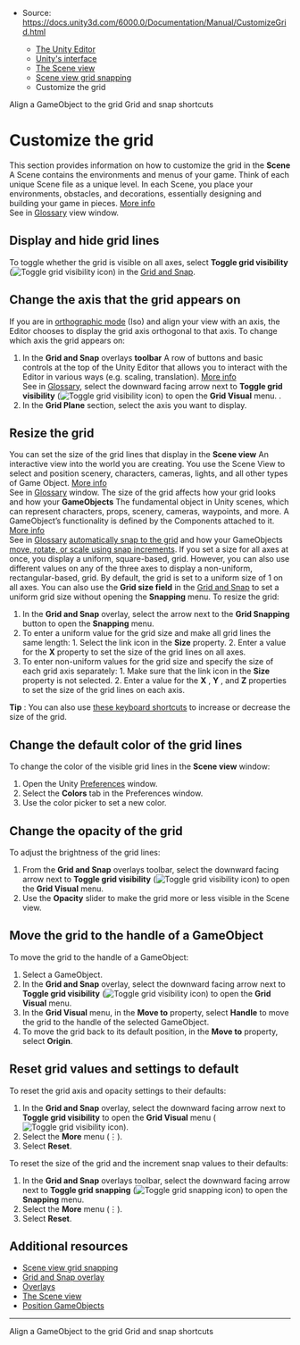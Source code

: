* Source: https://docs.unity3d.com/6000.0/Documentation/Manual/CustomizeGrid.html

  * [The Unity Editor](https://docs.unity3d.com/6000.0/Documentation/Manual/unity-editor.html)
  * [Unity's interface](https://docs.unity3d.com/6000.0/Documentation/Manual/UsingTheEditor.html)
  * [The Scene view](https://docs.unity3d.com/6000.0/Documentation/Manual/UsingTheSceneView.html)
  * [Scene view grid snapping](https://docs.unity3d.com/6000.0/Documentation/Manual/GridSnapping.html)
  * Customize the grid


[](https://docs.unity3d.com/6000.0/Documentation/Manual/GridAlign.html)
Align a GameObject to the grid
[](https://docs.unity3d.com/6000.0/Documentation/Manual/GridShortcuts.html)
Grid and snap shortcuts
# Customize the grid
This section provides information on how to customize the grid in the **Scene** A Scene contains the environments and menus of your game. Think of each unique Scene file as a unique level. In each Scene, you place your environments, obstacles, and decorations, essentially designing and building your game in pieces. [More info](https://docs.unity3d.com/6000.0/Documentation/Manual/CreatingScenes.html)  
See in [Glossary](https://docs.unity3d.com/6000.0/Documentation/Manual/Glossary.html#Scene) view window.
## Display and hide grid lines
To toggle whether the grid is visible on all axes, select **Toggle grid visibility** (![Toggle grid visibility icon](https://docs.unity3d.com/6000.0/Documentation/uploads/Main/SceneGrids-Vis-icon-inline.png)) in the [Grid and Snap](https://docs.unity3d.com/6000.0/Documentation/Manual/GridAndSnapOverlay.html). 
## Change the axis that the grid appears on
If you are in [orthographic mode](https://docs.unity3d.com/6000.0/Documentation/Manual/SceneViewNavigation.html) (Iso) and align your view with an axis, the Editor chooses to display the grid axis orthogonal to that axis.
To change which axis the grid appears on:
  1. In the **Grid and Snap** overlays **toolbar** A row of buttons and basic controls at the top of the Unity Editor that allows you to interact with the Editor in various ways (e.g. scaling, translation). [More info](https://docs.unity3d.com/6000.0/Documentation/Manual/Toolbar.html)  
See in [Glossary](https://docs.unity3d.com/6000.0/Documentation/Manual/Glossary.html#Toolbar), select the downward facing arrow next to **Toggle grid visibility** (![Toggle grid visibility icon](https://docs.unity3d.com/6000.0/Documentation/uploads/Main/SceneGrids-Vis-icon-inline.png)) to open the **Grid Visual** menu. .
  2. In the **Grid Plane** section, select the axis you want to display.


## Resize the grid
You can set the size of the grid lines that display in the **Scene view** An interactive view into the world you are creating. You use the Scene View to select and position scenery, characters, cameras, lights, and all other types of Game Object. [More info](https://docs.unity3d.com/6000.0/Documentation/Manual/UsingTheSceneView.html)  
See in [Glossary](https://docs.unity3d.com/6000.0/Documentation/Manual/Glossary.html#SceneView) window. The size of the grid affects how your grid looks and how your **GameObjects** The fundamental object in Unity scenes, which can represent characters, props, scenery, cameras, waypoints, and more. A GameObject’s functionality is defined by the Components attached to it. [More info](https://docs.unity3d.com/6000.0/Documentation/Manual/class-GameObject.html)  
See in [Glossary](https://docs.unity3d.com/6000.0/Documentation/Manual/Glossary.html#GameObject) [automatically snap to the grid](https://docs.unity3d.com/6000.0/Documentation/Manual/GridSnap.html) and how your GameObjects [move, rotate, or scale using snap increments](https://docs.unity3d.com/6000.0/Documentation/Manual/SnapIncrements.html).
If you set a size for all axes at once, you display a uniform, square-based, grid. However, you can also use different values on any of the three axes to display a non-uniform, rectangular-based, grid. By default, the grid is set to a uniform size of 1 on all axes.
You can also use the **Grid size field** in the [Grid and Snap](https://docs.unity3d.com/6000.0/Documentation/Manual/GridAndSnapOverlay.html) to set a uniform grid size without opening the **Snapping** menu.
To resize the grid:
  1. In the **Grid and Snap** overlay, select the arrow next to the **Grid Snapping** button to open the **Snapping** menu.
  2. To enter a uniform value for the grid size and make all grid lines the same length: 
    1. Select the link icon in the **Size** property.
    2. Enter a value for the **X** property to set the size of the grid lines on all axes.
  3. To enter non-uniform values for the grid size and specify the size of each grid axis separately: 
    1. Make sure that the link icon in the **Size** property is not selected.
    2. Enter a value for the **X** , **Y** , and **Z** properties to set the size of the grid lines on each axis.


**Tip** : You can also use [these keyboard shortcuts](https://docs.unity3d.com/6000.0/Documentation/Manual/GridShortcuts.html) to increase or decrease the size of the grid. 
## Change the default color of the grid lines
To change the color of the visible grid lines in the **Scene view** window:
  1. Open the Unity [Preferences](https://docs.unity3d.com/6000.0/Documentation/Manual/Preferences.html) window.
  2. Select the **Colors** tab in the Preferences window.
  3. Use the color picker to set a new color.


## Change the opacity of the grid
To adjust the brightness of the grid lines:
  1. From the **Grid and Snap** overlays toolbar, select the downward facing arrow next to **Toggle grid visibility** (![Toggle grid visibility icon](https://docs.unity3d.com/6000.0/Documentation/uploads/Main/SceneGrids-Vis-icon-inline.png)) to open the **Grid Visual** menu.
  2. Use the **Opacity** slider to make the grid more or less visible in the Scene view.


## Move the grid to the handle of a GameObject
To move the grid to the handle of a GameObject:
  1. Select a GameObject.
  2. In the **Grid and Snap** overlay, select the downward facing arrow next to **Toggle grid visibility** (![Toggle grid visibility icon](https://docs.unity3d.com/6000.0/Documentation/uploads/Main/SceneGrids-Vis-icon-inline.png)) to open the **Grid Visual** menu.
  3. In the **Grid Visual** menu, in the **Move to** property, select **Handle** to move the grid to the handle of the selected GameObject.
  4. To move the grid back to its default position, in the **Move to** property, select **Origin**.


## Reset grid values and settings to default
To reset the grid axis and opacity settings to their defaults:
  1. In the **Grid and Snap** overlay, select the downward facing arrow next to **Toggle grid visibility** to open the **Grid Visual** menu (![Toggle grid visibility icon](https://docs.unity3d.com/6000.0/Documentation/uploads/Main/SceneGrids-Vis-icon-inline.png)).
  2. Select the **More** menu (⋮).
  3. Select **Reset**.


To reset the size of the grid and the increment snap values to their defaults:
  1. In the **Grid and Snap** overlays toolbar, select the downward facing arrow next to **Toggle grid snapping** (![Toggle grid snapping icon](https://docs.unity3d.com/6000.0/Documentation/uploads/Main/SceneGrids-Mode-icon-inline.png)) to open the **Snapping** menu.
  2. Select the **More** menu (⋮).
  3. Select **Reset**.


## Additional resources
  * [Scene view grid snapping](https://docs.unity3d.com/6000.0/Documentation/Manual/GridSnapping.html)
  * [Grid and Snap overlay](https://docs.unity3d.com/6000.0/Documentation/Manual/GridAndSnapOverlay.html)
  * [Overlays](https://docs.unity3d.com/6000.0/Documentation/Manual/overlays.html)
  * [The Scene view](https://docs.unity3d.com/6000.0/Documentation/Manual/UsingTheSceneView.html)
  * [Position GameObjects](https://docs.unity3d.com/6000.0/Documentation/Manual/PositioningGameObjects.html)


* * *
[](https://docs.unity3d.com/6000.0/Documentation/Manual/GridAlign.html)
Align a GameObject to the grid
[](https://docs.unity3d.com/6000.0/Documentation/Manual/GridShortcuts.html)
Grid and snap shortcuts

